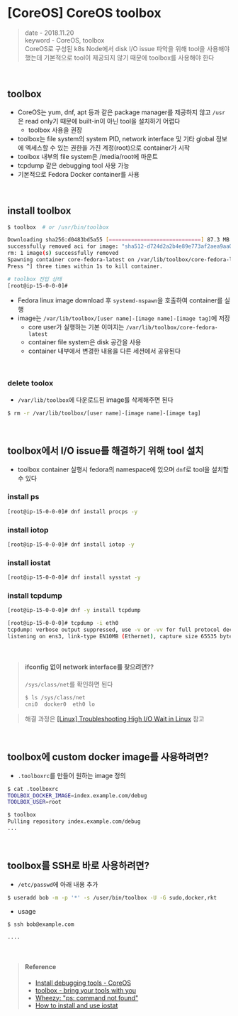 # [CoreOS] CoreOS toolbox
> date - 2018.11.20  
> keyword - CoreOS, toolbox  
> CoreOS로 구성된 k8s Node에서 disk I/O issue 파악을 위해 tool을 사용해야 했는데 기본적으로 tool이 제공되지 않기 때문에 toolbox를 사용해야 한다

<br>


## toolbox
* CoreOS는 yum, dnf, apt 등과 같은 package manager를 제공하지 않고 `/usr`은 read only기 때문에 built-in이 아닌 tool을 설치하기 어렵다
  * toolbox 사용을 권장
* toolbox는 file system의 system PID, network interface 및 기타 global 정보에 엑세스할 수 있는 권한을 가진 계정(root)으로 container가 시작
* toolbox 내부의 file system은 /media/root에 마운트
* tcpdump 같은 debugging tool 사용 가능
* 기본적으로 Fedora Docker container를 사용


<br>

## install toolbox
```sh
$ toolbox  # or /usr/bin/toolbox

Downloading sha256:d0483bd5a55 [=============================] 87.3 MB / 87.3 MB
successfully removed aci for image: "sha512-d724d2a2b4e89e773af2aea9aa0610c808c2d5d6c8975553abcc1d98c3187497"
rm: 1 image(s) successfully removed
Spawning container core-fedora-latest on /var/lib/toolbox/core-fedora-latest.
Press ^] three times within 1s to kill container.

# toolbox 진입 상태
[root@ip-15-0-0-0]#
```

* Fedora linux image download 후 `systemd-nspawn`을 호출하여 container를 실행
* image는 `/var/lib/toolbox/[user name]-[image name]-[image tag]`에 저장
  * core user가 실행하는 기본 이미지는 `/var/lib/toolbox/core-fedora-latest`
  * container file system은 disk 공간을 사용
  * container 내부에서 변경한 내용을 다른 세션에서 공유된다


<br>

### delete toolox
* `/var/lib/toolbox`에 다운로드된 image를 삭제해주면 된다
```sh
$ rm -r /var/lib/toolbox/[user name]-[image name]-[image tag]
```


<br>

## toolbox에서 I/O issue를 해결하기 위해 tool 설치
* toolbox container 실행시 fedora의 namespace에 있으며 `dnf`로 tool을 설치할 수 있다

### install ps
```sh
[root@ip-15-0-0-0]# dnf install procps -y
```

### install iotop
```sh
[root@ip-15-0-0-0]# dnf install iotop -y
```

### install iostat
```sh
[root@ip-15-0-0-0]# dnf install sysstat -y
```

### install tcpdump
```sh
[root@ip-15-0-0-0]# dnf -y install tcpdump

[root@ip-15-0-0-0]# tcpdump -i eth0
tcpdump: verbose output suppressed, use -v or -vv for full protocol decode
listening on ens3, link-type EN10MB (Ethernet), capture size 65535 bytes
```

<br>

> #### ifconfig 없이 network interface를 찾으려면??
> `/sys/class/net`를 확인하면 된다
>
> ```sh
> $ ls /sys/class/net
> cni0  docker0  eth0 lo
> ```
>

> 해결 과정은 [[Linux] Troubleshooting High I/O Wait in Linux](https://github.com/opklnm102/study/blob/master/linux/troubleshooting_high_io_wait_in_linux.md) 참고


<br>

## toolbox에 custom docker image를 사용하려면?
* `.toolboxrc`를 만들어 원하는 image 정의

```sh
$ cat .toolboxrc
TOOLBOX_DOCKER_IMAGE=index.example.com/debug
TOOLBOX_USER=root

$ toolbox
Pulling repository index.example.com/debug
...
```


<br>

## toolbox를 SSH로 바로 사용하려면?
* `/etc/passwd`에 아래 내용 추가
```sh
$ useradd bob -m -p '*' -s /user/bin/toolbox -U -G sudo,docker,rkt
```

* usage
```sh
$ ssh bob@example.com

....
```

<br>

> #### Reference
> * [Install debugging tools - CoreOS](https://coreos.com/os/docs/latest/install-debugging-tools.html)
> * [toolbox - bring your tools with you](https://github.com/coreos/toolbox)
> * [Wheezy: "ps: command not found"](https://github.com/tianon/docker-brew-debian/issues/13)
> * [How to install and use iostat](https://www.globo.tech/learning-center/install-use-iostat/)
